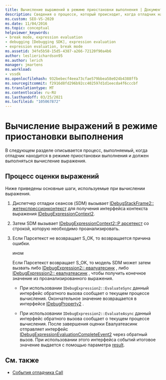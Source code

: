 ```yaml
---
title: Вычисление выражений в режиме приостановки выполнения | Документация Майкрософт
description: Сведения о процессе, который происходит, когда отладчик находится в режиме приостановки выполнения и должен выполнять оценку выражений.
ms.custom: SEO-VS-2020
ms.date: 11/04/2016
ms.topic: conceptual
helpviewer_keywords:
- break mode, expression evaluation
- debugging [Debugging SDK], expression evaluation
- expression evaluation, break mode
ms.assetid: 34fe5b58-15d5-4387-a266-72120f90a4b6
author: leslierichardson95
ms.author: lerich
manager: jmartens
ms.workload:
- vssdk
ms.openlocfilehash: 932bebecf4eea73cfae579bbea58e024b4388ffb
ms.sourcegitcommit: f2916d8fd296b92cc402597d1d1eecda4f6cccbf
ms.translationtype: MT
ms.contentlocale: ru-RU
ms.lasthandoff: 03/25/2021
ms.locfileid: "105067872"
---
```

# <a name="expression-evaluation-in-break-mode"></a>Вычисление выражений в режиме приостановки выполнения
В следующем разделе описывается процесс, выполняемый, когда отладчик находится в режиме приостановки выполнения и должен выполняться вычисление выражения.

## <a name="expression-evaluation-process"></a>Процесс оценки выражений
 Ниже приведены основные шаги, используемые при вычислении выражения.

1. Диспетчер отладки сеансов (SDM) вызывает [IDebugStackFrame2:: жетекспрессионконтекст](../../extensibility/debugger/reference/idebugstackframe2-getexpressioncontext.md) для получения интерфейса контекста выражения [IDebugExpressionContext2](../../extensibility/debugger/reference/idebugexpressioncontext2.md).

2. Затем SDM вызывает [IDebugExpressionContext2::P арсетекст](../../extensibility/debugger/reference/idebugexpressioncontext2-parsetext.md) со строкой, которую необходимо проанализировать.

3. Если Парсетекст не возвращает S_OK, то возвращается причина ошибки.

     ином

     Если Парсетекст возвращает S_OK, то модель SDM может затем вызвать либо [IDebugExpression2:: евалуатесинк](../../extensibility/debugger/reference/idebugexpression2-evaluatesync.md) , либо [IDebugExpression2:: евалуатеасинк](../../extensibility/debugger/reference/idebugexpression2-evaluateasync.md) , чтобы получить конечное значение из проанализированного выражения.

    - При использовании `IDebugExpression2::EvaluateSync` данный интерфейс обратного вызова сообщает о текущем процессе вычисления. Окончательное значение возвращается в интерфейсе [IDebugProperty2](../../extensibility/debugger/reference/idebugproperty2.md) .

    - При использовании `IDebugExpression2::EvaluateAsync` данный интерфейс обратного вызова сообщает о текущем процессе вычисления. После завершения оценки Евалуатеасинк отправляет интерфейс [IDebugExpressionEvaluationCompleteEvent2](../../extensibility/debugger/reference/idebugexpressionevaluationcompleteevent2.md) через обратный вызов. При использовании этого интерфейса событий итоговое значение выдается с помощью параметра [result](../../extensibility/debugger/reference/idebugexpressionevaluationcompleteevent2-getresult.md).

## <a name="see-also"></a>См. также
- [События отладчика Call](../../extensibility/debugger/calling-debugger-events.md)
